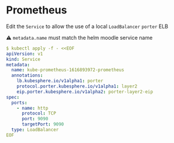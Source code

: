 
# Prometheus

Edit the `Service` to allow the use of a local `LoadBalancer`  `porter` ELB

:warning: `metadata.name` must match the helm moodle service name

```yaml
$ kubectl apply -f - <<EOF
apiVersion: v1
kind: Service
metadata:
  name: kube-prometheus-1616893972-prometheus
  annotations:
    lb.kubesphere.io/v1alpha1: porter
    protocol.porter.kubesphere.io/v1alpha1: layer2
    eip.porter.kubesphere.io/v1alpha2: porter-layer2-eip
spec:
  ports:
    - name: http
      protocol: TCP
      port: 9090
      targetPort: 9090
  type: LoadBalancer
EOF
```
